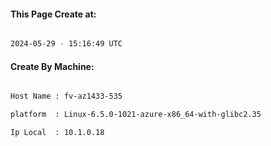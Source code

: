 
   
#### This Page Create at:

```bash

2024-05-29 - 15:16:49 UTC

```

#### Create By Machine:

```bash

Host Name : fv-az1433-535

platform  : Linux-6.5.0-1021-azure-x86_64-with-glibc2.35

Ip Local  : 10.1.0.18

```

